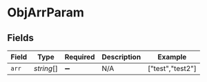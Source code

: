 # ObjArrParam


## Fields

| Field              | Type               | Required           | Description        | Example            |
| ------------------ | ------------------ | ------------------ | ------------------ | ------------------ |
| `arr`              | *string*[]         | :heavy_minus_sign: | N/A                | ["test","test2"]   |